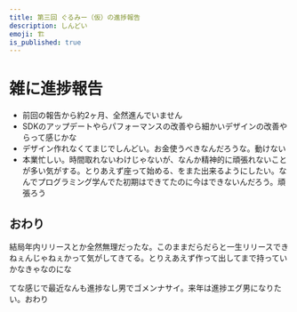 ```yaml
---
title: 第三回 ぐるみー（仮）の進捗報告
description: しんどい
emoji: 🏗️
is_published: true
---
```


# 雑に進捗報告

- 前回の報告から約2ヶ月、全然進んでいません
- SDKのアップデートやらパフォーマンスの改善やら細かいデザインの改善やらって感じかな
- デザイン作れなくてまじでしんどい。お金使うべきなんだろうな。動けない
- 本業忙しい。時間取れないわけじゃないが、なんか精神的に頑張れないことが多い気がする。とりあえず座って始める、をまた出来るようにしたい。なんでプログラミング学んでた初期はできてたのに今はできないんだろう。頑張ろう

## おわり

結局年内リリースとか全然無理だったな。このままだらだらと一生リリースできねぇんじゃねぇかって気がしてきてる。とりえあえず作って出してまで持っていかなきゃなのにな

てな感じで最近なんも進捗なし男でゴメンナサイ。来年は進捗エグ男になりたい。おわり
